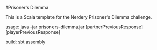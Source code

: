 #Prisoner's Dilemma

This is a Scala template for the Nerdery Prisoner's Dilemma challenge.

usage: java -jar prisoners-dilemma.jar <partnerName> <partnerDiscipline> [partnerPreviousResponse] [playerPreviousResponse]

build: sbt assembly
